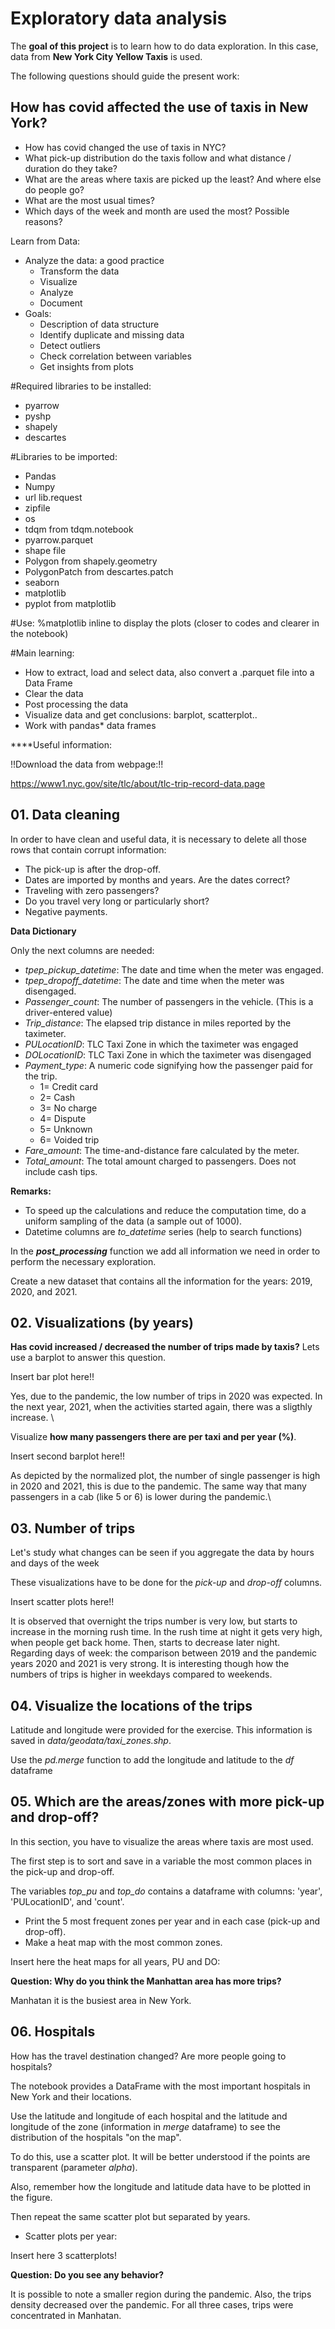 # Exploratory data analysis


The **goal of this project** is to learn how to do data exploration. In this case, data from **New York City Yellow Taxis** is used.

The following questions should guide the present work:

## How has covid affected the use of taxis in New York?

- How has covid changed the use of taxis in NYC?
- What pick-up distribution do the taxis follow and what distance / duration do they take?
- What are the areas where taxis are picked up the least? And where else do people go?
- What are the most usual times?
- Which days of the week and month are used the most? Possible reasons?

Learn from Data: 
- Analyze the data: a good practice 
	- Transform the data
	- Visualize
	- Analyze
	- Document
- Goals: 
	- Description of data structure
	- Identify duplicate and missing data
	- Detect outliers
	- Check correlation between variables
	- Get insights from plots

#Required libraries to be installed:
- pyarrow
- pyshp
- shapely
- descartes

#Libraries to be imported: 
- Pandas
- Numpy
- url lib.request
- zipfile
- os
- tdqm from tdqm.notebook
- pyarrow.parquet
- shape file
- Polygon from shapely.geometry
- PolygonPatch from descartes.patch
- seaborn
- matplotlib
- pyplot from matplotlib 

#Use:
%matplotlib inline to display the plots (closer to codes and clearer in the notebook)

#Main learning: 
- How to extract, load and select data, also convert a .parquet file into a Data Frame 
- Clear the data 
- Post processing the data
- Visualize data and get conclusions: barplot, scatterplot..
- Work with pandas* data frames

****Useful information: 

!!Download the data from webpage:!!

https://www1.nyc.gov/site/tlc/about/tlc-trip-record-data.page

## 01. Data cleaning

In order to have clean and useful data, it is necessary to delete all those rows that contain corrupt information:
- The pick-up is after the drop-off.
- Dates are imported by months and years. Are the dates correct?
- Traveling with zero passengers?
- Do you travel very long or particularly short?
- Negative payments.

**Data Dictionary**

Only the next columns are needed:

- *tpep_pickup_datetime*: The date and time when the meter was engaged.
- *tpep_dropoff_datetime*: The date and time when the meter was disengaged. 
- *Passenger_count*: The number of passengers in the vehicle. (This is a driver-entered value)
- *Trip_distance*: The elapsed trip distance in miles reported by the taximeter.
- *PULocationID*: TLC Taxi Zone in which the taximeter was engaged
- *DOLocationID*: TLC Taxi Zone in which the taximeter was disengaged
- *Payment_type*: A numeric code signifying how the passenger paid for the trip. 
    - 1= Credit card
    - 2= Cash
    - 3= No charge
    - 4= Dispute
    - 5= Unknown
    - 6= Voided trip
- *Fare_amount*: The time-and-distance fare calculated by the meter.
- *Total_amount*: The total amount charged to passengers. Does not include cash tips.

**Remarks:**

- To speed up the calculations and reduce the computation time, do a uniform sampling of the data (a sample out of 1000).
- Datetime columns are *to_datetime* series (help to search functions)

In the ***post_processing*** function we add all information we need in order to perform the necessary exploration.

Create a new dataset that contains all the information for the years: 2019, 2020, and 2021.


## 02. Visualizations (by years)

**Has covid increased / decreased the number of trips made by taxis?**
Lets use a barplot to answer this question. 

Insert bar plot here!!

Yes, due to the pandemic, the low number of trips in 2020 was expected. In the next year, 2021, when the activities started again, there was a sligthly increase. \

Visualize **how many passengers there are per taxi and per year (%)**.

Insert second barplot here!!

As depicted by the normalized plot, the number of single passenger is high in 2020 and 2021, this is due to the pandemic. The same way that many passengers in a cab (like 5 or 6) is lower during the pandemic.\

## 03. Number of trips

Let's study what changes can be seen if you aggregate the data by hours and days of the week

These visualizations have to be done for the *pick-up* and *drop-off* columns. 

Insert scatter plots here!!

It is observed that overnight the trips number is very low, but starts to increase in the morning rush time. In the rush time at night it gets very high, when people get back home. Then, starts to decrease later night.\
Regarding days of week:  the comparison between 2019 and the pandemic years 2020 and 2021 is very strong. It is interesting though how the numbers of trips is higher in weekdays compared to weekends. 


## 04. Visualize the locations of the trips

Latitude and longitude were provided for the exercise. This information is saved in *data/geodata/taxi_zones.shp*.

Use the *pd.merge* function to add the longitude and latitude to the *df* dataframe


## 05. Which are the areas/zones with more pick-up and drop-off?

In this section, you have to visualize the areas where taxis are most used.

The first step is to sort and save in a variable the most common places in the pick-up and drop-off.

The variables *top_pu* and *top_do* contains a dataframe with columns: 'year', 'PULocationID', and 'count'.

- Print the 5 most frequent zones per year and in each case (pick-up and drop-off).
- Make a heat map with the most common zones. 

Insert here the heat maps for all years, PU and DO:

**Question: Why do you think the Manhattan area has more trips?**

Manhatan it is the busiest area in New York.

## 06. Hospitals

How has the travel destination changed? Are more people going to hospitals?

The notebook provides a DataFrame with the most important hospitals in New York and their locations.

Use the latitude and longitude of each hospital and the latitude and longitude of the zone (information in *merge* dataframe) to see the distribution of the hospitals "on the map".

To do this, use a scatter plot. It will be better understood if the points are transparent (parameter *alpha*).

Also, remember how the longitude and latitude data have to be plotted in the figure.

Then repeat the same scatter plot but separated by years.

- Scatter plots per year:

Insert here 3 scatterplots!

**Question: Do you see any behavior?**

It is possible to note a smaller region during the pandemic. Also, the trips density decreased over the pandemic. For all three cases, trips were concentrated in Manhatan. 

